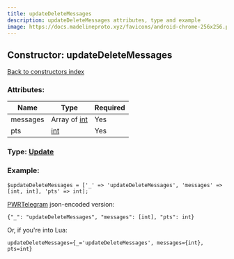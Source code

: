 ```yaml
---
title: updateDeleteMessages
description: updateDeleteMessages attributes, type and example
image: https://docs.madelineproto.xyz/favicons/android-chrome-256x256.png
---
```

## Constructor: updateDeleteMessages  
[Back to constructors index](index.md)



### Attributes:

| Name     |    Type       | Required |
|----------|---------------|----------|
|messages|Array of [int](../types/int.md) | Yes|
|pts|[int](../types/int.md) | Yes|



### Type: [Update](../types/Update.md)


### Example:

```
$updateDeleteMessages = ['_' => 'updateDeleteMessages', 'messages' => [int, int], 'pts' => int];
```  

[PWRTelegram](https://pwrtelegram.xyz) json-encoded version:

```
{"_": "updateDeleteMessages", "messages": [int], "pts": int}
```


Or, if you're into Lua:  


```
updateDeleteMessages={_='updateDeleteMessages', messages={int}, pts=int}

```


